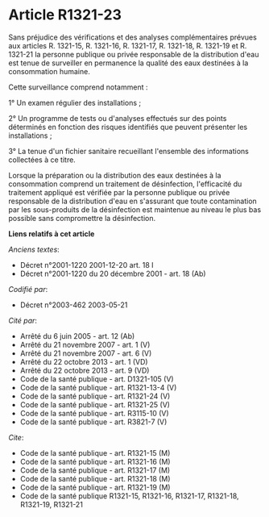 # Article R1321-23

Sans préjudice des vérifications et des analyses complémentaires prévues aux articles R. 1321-15, R. 1321-16, R. 1321-17, R.
1321-18, R. 1321-19 et R. 1321-21 la personne publique ou privée responsable de la distribution d'eau est tenue de surveiller
en permanence la qualité des eaux destinées à la consommation humaine.

Cette surveillance comprend notamment :

1° Un examen régulier des installations ;

2° Un programme de tests ou d'analyses effectués sur des points déterminés en fonction des risques identifiés que peuvent
présenter les installations ;

3° La tenue d'un fichier sanitaire recueillant l'ensemble des informations collectées à ce titre.

Lorsque la préparation ou la distribution des eaux destinées à la consommation comprend un traitement de désinfection,
l'efficacité du traitement appliqué est vérifiée par la personne publique ou privée responsable de la distribution d'eau en
s'assurant que toute contamination par les sous-produits de la désinfection est maintenue au niveau le plus bas possible sans
compromettre la désinfection.

**Liens relatifs à cet article**

_Anciens textes_:

  - Décret n°2001-1220 2001-12-20 art. 18 I
  - Décret n°2001-1220 du 20 décembre 2001 - art. 18 (Ab)

_Codifié par_:

  - Décret n°2003-462 2003-05-21

_Cité par_:

  - Arrêté du 6 juin 2005 - art. 12 (Ab)
  - Arrêté du 21 novembre 2007 - art. 1 (V)
  - Arrêté du 21 novembre 2007 - art. 6 (V)
  - Arrêté du 22 octobre 2013 - art. 1 (VD)
  - Arrêté du 22 octobre 2013 - art. 9 (VD)
  - Code de la santé publique - art. D1321-105 (V)
  - Code de la santé publique - art. R1321-13-4 (V)
  - Code de la santé publique - art. R1321-24 (V)
  - Code de la santé publique - art. R1321-25 (V)
  - Code de la santé publique - art. R3115-10 (V)
  - Code de la santé publique - art. R3821-7 (V)

_Cite_:

  - Code de la santé publique - art. R1321-15 (M)
  - Code de la santé publique - art. R1321-16 (M)
  - Code de la santé publique - art. R1321-17 (M)
  - Code de la santé publique - art. R1321-18 (M)
  - Code de la santé publique - art. R1321-19 (M)
  - Code de la santé publique R1321-15, R1321-16, R1321-17, R1321-18, R1321-19, R1321-21
